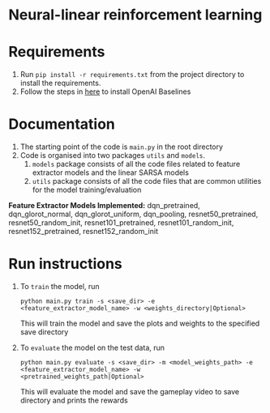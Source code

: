# Neural-linear reinforcement learning

# Requirements
1. Run `pip install -r requirements.txt` from the project directory to install the requirements.
2. Follow the steps in [here](https://github.com/openai/baselines) to install OpenAI Baselines

# Documentation
1. The starting point of the code is `main.py` in the root directory
2. Code is organised into two packages `utils` and `models`.
   1. `models` package consists of all the code files related to feature extractor models and the linear SARSA models
   2. `utils` package consists of all the code files that are common utilities for the model training/evaluation

**Feature Extractor Models Implemented:** dqn_pretrained, dqn_glorot_normal, dqn_glorot_uniform, dqn_pooling, resnet50_pretrained, resnet50_random_init, resnet101_pretrained, resnet101_random_init, resnet152_pretrained, resnet152_random_init

# Run instructions
1. To `train` the model, run
    ```shell
    python main.py train -s <save_dir> -e <feature_extractor_model_name> -w <weights_directory|Optional> 
    ``` 
    This will train the model and save the plots and weights to the specified save directory    

1. To `evaluate` the model on the test data, run
    ```shell
    python main.py evaluate -s <save_dir> -m <model_weights_path> -e <feature_extractor_model_name> -w <pretrained_weights_path|Optional>   
    ```
   This will evaluate the model and save the gameplay video to save directory and prints the rewards
   
